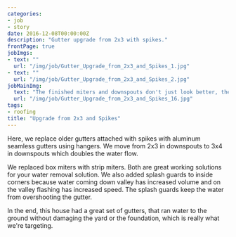 ```yaml
---
categories:
- job
- story
date: 2016-12-08T00:00:00Z
description: "Gutter upgrade from 2x3 with spikes."
frontPage: true
jobImgs:
- text: ""
  url: "/img/job/Gutter_Upgrade_from_2x3_and_Spikes_1.jpg"
- text: ""
  url: "/img/job/Gutter_Upgrade_from_2x3_and_Spikes_2.jpg"
jobMainImg:
  text: "The finished miters and downspouts don't just look better, they perform better."
  url: "/img/job/Gutter_Upgrade_from_2x3_and_Spikes_16.jpg"
tags:
- roofing
title: "Upgrade from 2x3 and Spikes"
---
```


Here, we replace older gutters attached with spikes with aluminum seamless gutters using hangers. We move from 2x3 in downspouts to 3x4 in downspouts which doubles the water flow.

We replaced box miters with strip miters. Both are great working solutions for your water removal solution. We also added splash guards to inside corners because water coming down valley has increased volume and on the valley flashing has increased speed. The splash guards keep the water from overshooting the gutter.

In the end, this house had a great set of gutters, that ran water to the ground without damaging the yard or the foundation, which is really what we're targeting.
